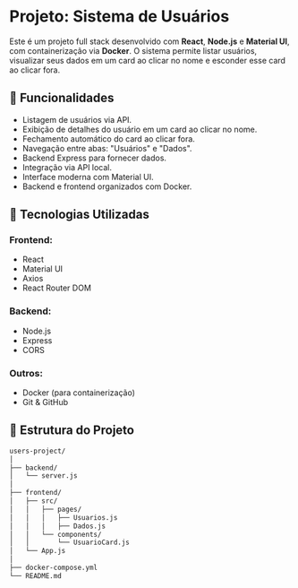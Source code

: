# Projeto: Sistema de Usuários

Este é um projeto full stack desenvolvido com **React**, **Node.js** e **Material UI**, com containerização via **Docker**. O sistema permite listar usuários, visualizar seus dados em um card ao clicar no nome e esconder esse card ao clicar fora.

## 🧩 Funcionalidades

- Listagem de usuários via API.
- Exibição de detalhes do usuário em um card ao clicar no nome.
- Fechamento automático do card ao clicar fora.
- Navegação entre abas: "Usuários" e "Dados".
- Backend Express para fornecer dados.
- Integração via API local.
- Interface moderna com Material UI.
- Backend e frontend organizados com Docker.

## 🚀 Tecnologias Utilizadas

### Frontend:
- React
- Material UI
- Axios
- React Router DOM

### Backend:
- Node.js
- Express
- CORS

### Outros:
- Docker (para containerização)
- Git & GitHub

## 📁 Estrutura do Projeto

```bash
users-project/
│
├── backend/
│   └── server.js
│
├── frontend/
│   ├── src/
│   │   ├── pages/
│   │   │   ├── Usuarios.js
│   │   │   ├── Dados.js
│   │   └── components/
│   │       └── UsuarioCard.js
│   └── App.js
│
├── docker-compose.yml
└── README.md

